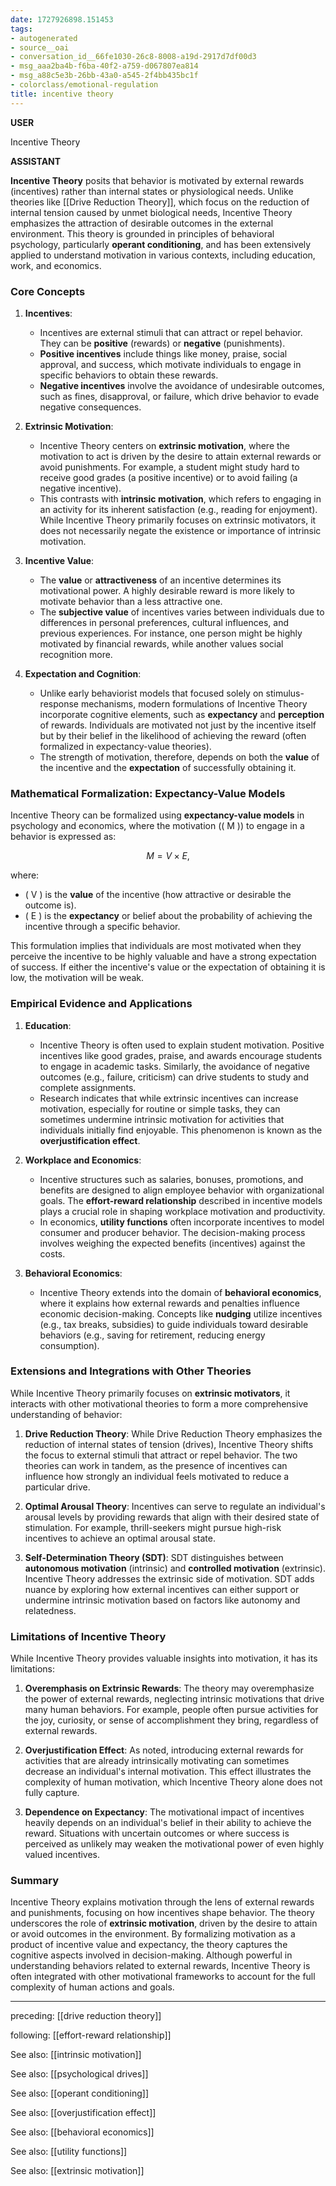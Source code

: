 ```yaml
---
date: 1727926898.151453
tags:
- autogenerated
- source__oai
- conversation_id__66fe1030-26c8-8008-a19d-2917d7df00d3
- msg_aaa2ba4b-f6ba-40f2-a759-d067807ea814
- msg_a88c5e3b-26bb-43a0-a545-2f4bb435bc1f
- colorclass/emotional-regulation
title: incentive theory
---
```


**USER**

Incentive Theory


**ASSISTANT**

**Incentive Theory** posits that behavior is motivated by external rewards (incentives) rather than internal states or physiological needs. Unlike theories like [[Drive Reduction Theory]], which focus on the reduction of internal tension caused by unmet biological needs, Incentive Theory emphasizes the attraction of desirable outcomes in the external environment. This theory is grounded in principles of behavioral psychology, particularly **operant conditioning**, and has been extensively applied to understand motivation in various contexts, including education, work, and economics.

### Core Concepts

1. **Incentives**: 
   - Incentives are external stimuli that can attract or repel behavior. They can be **positive** (rewards) or **negative** (punishments).
   - **Positive incentives** include things like money, praise, social approval, and success, which motivate individuals to engage in specific behaviors to obtain these rewards.
   - **Negative incentives** involve the avoidance of undesirable outcomes, such as fines, disapproval, or failure, which drive behavior to evade negative consequences.

2. **Extrinsic Motivation**:
   - Incentive Theory centers on **extrinsic motivation**, where the motivation to act is driven by the desire to attain external rewards or avoid punishments. For example, a student might study hard to receive good grades (a positive incentive) or to avoid failing (a negative incentive).
   - This contrasts with **intrinsic motivation**, which refers to engaging in an activity for its inherent satisfaction (e.g., reading for enjoyment). While Incentive Theory primarily focuses on extrinsic motivators, it does not necessarily negate the existence or importance of intrinsic motivation.

3. **Incentive Value**:
   - The **value** or **attractiveness** of an incentive determines its motivational power. A highly desirable reward is more likely to motivate behavior than a less attractive one.
   - The **subjective value** of incentives varies between individuals due to differences in personal preferences, cultural influences, and previous experiences. For instance, one person might be highly motivated by financial rewards, while another values social recognition more.

4. **Expectation and Cognition**:
   - Unlike early behaviorist models that focused solely on stimulus-response mechanisms, modern formulations of Incentive Theory incorporate cognitive elements, such as **expectancy** and **perception** of rewards. Individuals are motivated not just by the incentive itself but by their belief in the likelihood of achieving the reward (often formalized in expectancy-value theories).
   - The strength of motivation, therefore, depends on both the **value** of the incentive and the **expectation** of successfully obtaining it.

### Mathematical Formalization: Expectancy-Value Models

Incentive Theory can be formalized using **expectancy-value models** in psychology and economics, where the motivation (\( M \)) to engage in a behavior is expressed as:

$$
M = V \times E,
$$

where:
- \( V \) is the **value** of the incentive (how attractive or desirable the outcome is).
- \( E \) is the **expectancy** or belief about the probability of achieving the incentive through a specific behavior.

This formulation implies that individuals are most motivated when they perceive the incentive to be highly valuable and have a strong expectation of success. If either the incentive's value or the expectation of obtaining it is low, the motivation will be weak.

### Empirical Evidence and Applications

1. **Education**:
   - Incentive Theory is often used to explain student motivation. Positive incentives like good grades, praise, and awards encourage students to engage in academic tasks. Similarly, the avoidance of negative outcomes (e.g., failure, criticism) can drive students to study and complete assignments.
   - Research indicates that while extrinsic incentives can increase motivation, especially for routine or simple tasks, they can sometimes undermine intrinsic motivation for activities that individuals initially find enjoyable. This phenomenon is known as the **overjustification effect**.

2. **Workplace and Economics**:
   - Incentive structures such as salaries, bonuses, promotions, and benefits are designed to align employee behavior with organizational goals. The **effort-reward relationship** described in incentive models plays a crucial role in shaping workplace motivation and productivity.
   - In economics, **utility functions** often incorporate incentives to model consumer and producer behavior. The decision-making process involves weighing the expected benefits (incentives) against the costs.

3. **Behavioral Economics**:
   - Incentive Theory extends into the domain of **behavioral economics**, where it explains how external rewards and penalties influence economic decision-making. Concepts like **nudging** utilize incentives (e.g., tax breaks, subsidies) to guide individuals toward desirable behaviors (e.g., saving for retirement, reducing energy consumption).

### Extensions and Integrations with Other Theories

While Incentive Theory primarily focuses on **extrinsic motivators**, it interacts with other motivational theories to form a more comprehensive understanding of behavior:

1. **Drive Reduction Theory**: While Drive Reduction Theory emphasizes the reduction of internal states of tension (drives), Incentive Theory shifts the focus to external stimuli that attract or repel behavior. The two theories can work in tandem, as the presence of incentives can influence how strongly an individual feels motivated to reduce a particular drive.
   
2. **Optimal Arousal Theory**: Incentives can serve to regulate an individual's arousal levels by providing rewards that align with their desired state of stimulation. For example, thrill-seekers might pursue high-risk incentives to achieve an optimal arousal state.

3. **Self-Determination Theory (SDT)**: SDT distinguishes between **autonomous motivation** (intrinsic) and **controlled motivation** (extrinsic). Incentive Theory addresses the extrinsic side of motivation. SDT adds nuance by exploring how external incentives can either support or undermine intrinsic motivation based on factors like autonomy and relatedness.

### Limitations of Incentive Theory

While Incentive Theory provides valuable insights into motivation, it has its limitations:

1. **Overemphasis on Extrinsic Rewards**: The theory may overemphasize the power of external rewards, neglecting intrinsic motivations that drive many human behaviors. For example, people often pursue activities for the joy, curiosity, or sense of accomplishment they bring, regardless of external rewards.

2. **Overjustification Effect**: As noted, introducing external rewards for activities that are already intrinsically motivating can sometimes decrease an individual's internal motivation. This effect illustrates the complexity of human motivation, which Incentive Theory alone does not fully capture.

3. **Dependence on Expectancy**: The motivational impact of incentives heavily depends on an individual's belief in their ability to achieve the reward. Situations with uncertain outcomes or where success is perceived as unlikely may weaken the motivational power of even highly valued incentives.

### Summary

Incentive Theory explains motivation through the lens of external rewards and punishments, focusing on how incentives shape behavior. The theory underscores the role of **extrinsic motivation**, driven by the desire to attain or avoid outcomes in the environment. By formalizing motivation as a product of incentive value and expectancy, the theory captures the cognitive aspects involved in decision-making. Although powerful in understanding behaviors related to external rewards, Incentive Theory is often integrated with other motivational frameworks to account for the full complexity of human actions and goals.


---

preceding: [[drive reduction theory]]  


following: [[effort-reward relationship]]

See also: [[intrinsic motivation]]


See also: [[psychological drives]]


See also: [[operant conditioning]]


See also: [[overjustification effect]]


See also: [[behavioral economics]]


See also: [[utility functions]]


See also: [[extrinsic motivation]]
